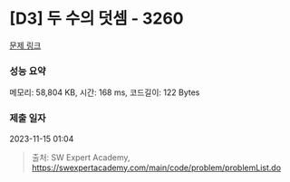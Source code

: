 # [D3] 두 수의 덧셈 - 3260 

[문제 링크](https://swexpertacademy.com/main/code/problem/problemDetail.do?contestProbId=AWBC1lOad9IDFAWr) 

### 성능 요약

메모리: 58,804 KB, 시간: 168 ms, 코드길이: 122 Bytes

### 제출 일자

2023-11-15 01:04



> 출처: SW Expert Academy, https://swexpertacademy.com/main/code/problem/problemList.do